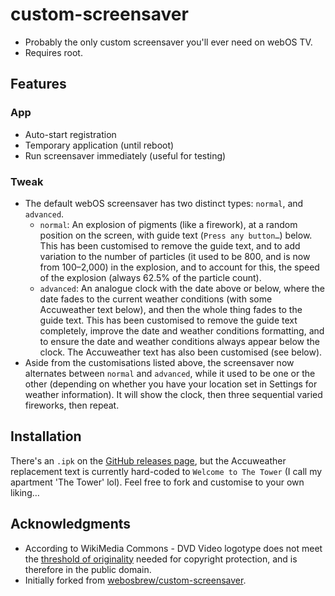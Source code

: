 # custom-screensaver

-   Probably the only custom screensaver you'll ever need on webOS TV.
-   Requires root.

## Features

### App

-   Auto-start registration
-   Temporary application (until reboot)
-   Run screensaver immediately (useful for testing)

### Tweak

-   The default webOS screensaver has two distinct types: `normal`, and `advanced`.
    -   `normal`: An explosion of pigments (like a firework), at a random position on the screen, with guide text (`Press any button…`) below. This has been customised to remove the guide text, and to add variation to the number of particles (it used to be 800, and is now from 100–2,000) in the explosion, and to account for this, the speed of the explosion (always 62.5% of the particle count).
    -   `advanced`: An analogue clock with the date above or below, where the date fades to the current weather conditions (with some Accuweather text below), and then the whole thing fades to the guide text. This has been customised to remove the guide text completely, improve the date and weather conditions formatting, and to ensure the date and weather conditions always appear below the clock. The Accuweather text has also been customised (see below).
-   Aside from the customisations listed above, the screensaver now alternates between `normal` and `advanced`, while it used to be one or the other (depending on whether you have your location set in Settings for weather information). It will show the clock, then three sequential varied fireworks, then repeat.

## Installation

There's an `.ipk` on the [GitHub releases page](https://github.com/jacobcxdev/custom-screensaver/releases), but the Accuweather replacement text is currently hard-coded to `Welcome to The Tower` (I call my apartment 'The Tower' lol). Feel free to fork and customise to your own liking…

## Acknowledgments

-   According to WikiMedia Commons - DVD Video logotype does not meet the [threshold of originality](https://commons.wikimedia.org/wiki/Commons:Threshold_of_originality) needed for copyright protection, and is therefore in the public domain.
-   Initially forked from [webosbrew/custom-screensaver](https://github.com/webosbrew/custom-screensaver).

